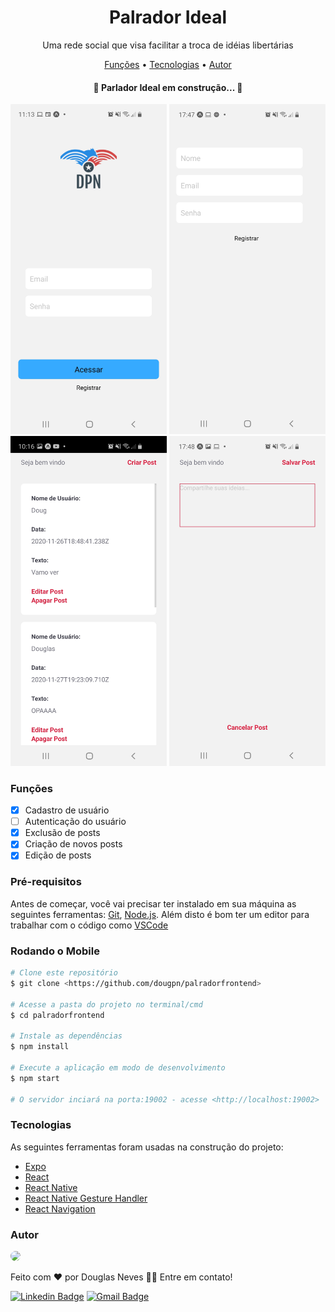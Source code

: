 <h1 align="center">Palrador Ideal</h1>

<p align="center">Uma rede social que visa facilitar a troca de idéias libertárias</p>

<p align="center">
 <a href="#funções">Funções</a> • 
 <a href="#tecnologias">Tecnologias</a> • 
 <a href="#autor">Autor</a>
</p>

<h4 align="center"> 
	🚧  Parlador Ideal em construção...  🚧
</h4>

<p align="center">
<img width= "250" src="./Screenshots/1.jpeg" />
<img width= "250" src="./Screenshots/2.jpeg" />
<img width= "250" src="./Screenshots/3.jpeg" />
<img width= "250" src="./Screenshots/4.jpeg" />
</p>

### Funções

- [x] Cadastro de usuário
- [ ] Autenticação do usuário
- [x] Exclusão de posts
- [x] Criação de novos posts
- [x] Edição de posts

### Pré-requisitos

Antes de começar, você vai precisar ter instalado em sua máquina as seguintes ferramentas:
[Git](https://git-scm.com), [Node.js](https://nodejs.org/en/). 
Além disto é bom ter um editor para trabalhar com o código como [VSCode](https://code.visualstudio.com/)

### Rodando o Mobile

```bash
# Clone este repositório
$ git clone <https://github.com/dougpn/palradorfrontend>

# Acesse a pasta do projeto no terminal/cmd
$ cd palradorfrontend

# Instale as dependências
$ npm install

# Execute a aplicação em modo de desenvolvimento
$ npm start

# O servidor inciará na porta:19002 - acesse <http://localhost:19002>
```
### Tecnologias

As seguintes ferramentas foram usadas na construção do projeto:

- [Expo](https://expo.io/)
- [React](https://pt-br.reactjs.org/)
- [React Native](https://reactnative.dev/)
- [React Native Gesture Handler](https://docs.swmansion.com/react-native-gesture-handler/)
- [React Navigation](https://reactnavigation.org/)

### Autor

<a href="https://github.com/dougpn/">
 <img style="border-radius: 50%;" src="https://avatars2.githubusercontent.com/u/62621650?s=400&u=d9672bc16aaaf1fd2b3df06d7e42068ffec48525&v=4" width="100px />
 <br />
 <sub><b>Douglas Neves</b></sub></a> <a href="https://github.com/dougpn" ></a>


Feito com ❤️ por Douglas Neves 👋🏽 Entre em contato!

[![Linkedin Badge](https://img.shields.io/badge/-Douglas-blue?style=flat-square&logo=Linkedin&logoColor=white&link=https://www.linkedin.com/in/douglaspneves/)](https://www.linkedin.com/in/douglaspneves/) 
[![Gmail Badge](https://img.shields.io/badge/-nevesdouglasp@gmail.com-c14438?style=flat-square&logo=Gmail&logoColor=white&link=mailto:nevesdouglasp@gmail.com)](mailto:nevesdouglasp@gmail.com)
